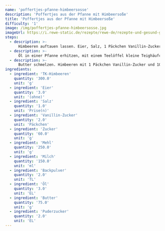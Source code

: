```yaml
---
name: 'poffertjes-pfanne-himbeersosse'
description: 'Poffertjes aus der Pfanne mit Himbeersoße'
title: 'Poffertjes aus der Pfanne mit Himbeersoße'
difficulty: '1'
image: /img/poffertjes-pfanne-himbeersosse.jpg
imageUrl: https://i.rewe-static.de/rezepte/rewe-de/rezepte-und-gesund-geniessen/rezepte/niederlande-rezepte/poffertjes-pfanne/poffertjes-himbeersosse_rdk-rds_rv_hd.jpg?resize=1480:589&crop=1280:460;center,center
steps:
  - description: >-
      Himbeeren auftauen lassen. Eier, Salz, 1 Päckchen Vanillin-Zucker und 50 g Zucker mit den Schneebesen des Handrührgeräts aufschlagen. 200 g Mehl und Milch abwechselnd unterrühren. Teig ca. 15 Minuten quellen lassen. Backpulver und übriges Mehl mischen und unter den Teig heben.
  - description: >-
      Öl in einer Pfanne erhitzen, mit einem Teelöffel kleine Teighäufchen in die Pfanne geben und von beiden Seiten goldbraun backen.
  - description: >-
      Butter schmelzen. Himbeeren mit 1 Päckchen Vanillin-Zucker und 10 g Zucker pürieren. Poffertjes mit flüssiger Butter beträufeln, mit Puderzucker bestäuben und Himbeersoße dazu servieren.
ingredients:
  - ingredient: 'TK-Himbeeren'
    quantity: '300.0'
    unit: 'g'
  - ingredient: 'Eier'
    quantity: '3.0'
    unit: '(ohne)'
  - ingredient: 'Salz'
    quantity: '1.0'
    unit: 'Prise(n)'
  - ingredient: 'Vanillin-Zucker'
    quantity: '2.0'
    unit: 'Päckchen'
  - ingredient: 'Zucker'
    quantity: '60.0'
    unit: 'g'
  - ingredient: 'Mehl'
    quantity: '250.0'
    unit: 'g'
  - ingredient: 'Milch'
    quantity: '150.0'
    unit: 'ml'
  - ingredient: 'Backpulver'
    quantity: '2.0'
    unit: 'TL'
  - ingredient: 'Öl'
    quantity: '3.0'
    unit: 'EL'
  - ingredient: 'Butter'
    quantity: '75.0'
    unit: 'g'
  - ingredient: 'Puderzucker'
    quantity: '2.0'
    unit: 'EL'
---
```

